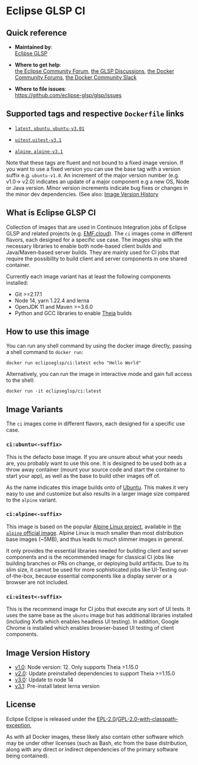 # Eclipse GLSP CI

## Quick reference

-   **Maintained by**:  
    [Eclipse GLSP](https://github.com/eclipse-glsp/glsp)

-   **Where to get help**:  
    [the Eclipse Community Forum](https://www.eclipse.org/forums/index.php/f/465/), [the GLSP Discussions](https://github.com/eclipse-glsp/glsp/discussions), [the Docker Community Forums](https://forums.docker.com/), [the Docker Community Slack](https://dockr.ly/slack)

-   **Where to file issues**:  
    <https://github.com/eclipse-glsp/glsp/issues>

## Supported tags and respective `Dockerfile` links

-   [`latest`, `ubuntu`, `ubuntu-v3.01`](https://github.com/eclipse-glsp/glsp/blob/master/docker/ci/ubuntu/Dockerfile)
-   [`uitest`,`uitest-v3.1`](https://github.com/eclipse-glsp/glsp/blob/master/docker/ci/uitest/Dockerfile)

-   [`alpine`, `alpine-v3.1`](https://github.com/eclipse-glsp/glsp/blob/master/docker/ci/alpine/Dockerfile)

Note that these tags are fluent and not bound to a fixed image version.
If you want to use a fixed version you can use the base tag with a version suffix e.g. `ubuntu-v1.0`.
An increment of the major version number (e.g. v1.0-> v2.0) indicates an update of a major component e.g a new OS, Node or Java version.
Minor version increments indicate bug fixes or changes in the minor dev dependencies.
(See also: [Image Version History](#image-version-history)

## What is Eclipse GLSP CI

Collection of images that are used in Continuos Integration jobs of Eclipse GLSP and related projects (e.g. [EMF.cloud](https://www.eclipse.org/emfcloud/)).
The `ci` images come in different flavors, each designed for a specific use case.
The images ship with the necessary libraries to enable both node-based client builds and Java/Maven-based server builds.
They are mainly used for CI jobs that require the possibility to build client and server components in one shared container.

Currently each image variant has at least the following components installed:

-   Git >=2.17.1
-   Node 14, yarn 1.22.4 and lerna
-   OpenJDK 11 and Maven >=3.6.0
-   Python and GCC libraries to enable [Theia](https://theia-ide.org/) builds

## How to use this image

You can run any shell command by using the docker image directly, passing a shell command to `docker run`:

    docker run eclipseglsp/ci:latest echo "Hello World"

Alternatively, you can run the image in interactive mode and gain full access to the shell:

    docker run -it eclipseglsp/ci:latest

## Image Variants

The `ci` images come in different flavors, each designed for a specific use case.

### `ci:ubuntu<-suffix>`

This is the defacto base image. If you are unsure about what your needs are, you probably want to use this one.
It is designed to be used both as a throw away container (mount your source code and start the container to start your app), as well as the base to build other images off of.

As the name indicates this image builds onto of [Ubuntu](https://ubuntu.com/).
This makes it very easy to use and customize but also results in a larger image size compared to the `alpine` variant.

### `ci:alpine<-suffix>`

This image is based on the popular [Alpine Linux project](https://alpinelinux.org), available in [the `alpine` official image](https://hub.docker.com/_/alpine).
Alpine Linux is much smaller than most distribution base images (~5MB), and thus leads to much slimmer images in general.

It only provides the essential libraries needed for building client and server components and is the recommended image for classical CI jobs like building branches or PRs on change, or deploying build artifacts.
Due to its slim size, it cannot be used for more sophisticated jobs like UI-Testing out-of-the-box, because essential components like a display server or a browser are not included.

### `ci:uitest<-suffix>`

This is the recommend image for CI jobs that execute any sort of UI tests.
It uses the same base as the `ubuntu` image but has additional libraries installed (including Xvfb which enables headless UI testing).
In addition, Google Chrome is installed which enables browser-based UI testing of client components.

## Image Version History

-   [v1.0](https://hub.docker.com/r/eclipseglsp/ci/tags?page=1&name=v1.0): Node version: 12. Only supports Theia >1.15.0
-   [v2.0](https://hub.docker.com/r/eclipseglsp/ci/tags?page=1&name=v2.0): Update preinstalled dependencies to support Theia >=1.15.0
-   [v3.0](https://hub.docker.com/r/eclipseglsp/ci/tags?page=1&name=v3.0): Update to node 14
-   [v3.1](https://hub.docker.com/r/eclipseglsp/ci/tags?page=1&name=v3.1): Pre-install latest lerna version

## License

Eclipse Eclipse is released under the [EPL-2.0](https://www.eclipse.org/legal/epl-2.0/)/[GPL-2.0-with-classpath-exception](https://spdx.org/licenses/GPL-2.0-with-classpath-exception.html),

As with all Docker images, these likely also contain other software which may be under other licenses (such as Bash, etc from the base distribution, along with any direct or indirect dependencies of the primary software being contained).
